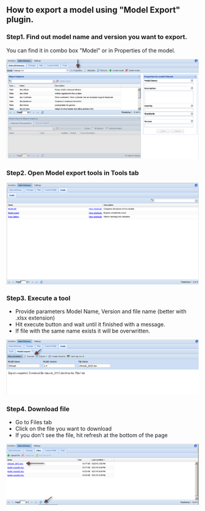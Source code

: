 ## How to export a model using "Model Export" plugin.

### Step1. Find out model name and version you want to export. 

You can find it in combo box "Model" or in Properties of the model.

![](https://raw.githubusercontent.com/dbmaster/model-export/master/wiki/images/dbmaster_05_22_004.png)

### Step2. Open Model export tools in Tools tab

![](https://raw.githubusercontent.com/dbmaster/model-export/master/wiki/images/dbmaster_05_22_006.png)

### Step3. Execute a tool

* Provide parameters Model Name, Version and file name (better with .xlsx extension)
* Hit execute button and wait until it finished with a message.
* If file with the same name exists it will be overwritten.

![](https://raw.githubusercontent.com/dbmaster/model-export/master/wiki/images/dbmaster_05_22_007.png)

### Step4. Download file

* Go to Files tab
* Click on the file you want to download
* If you don't see the file, hit refresh at the bottom of the page

![](https://raw.githubusercontent.com/dbmaster/model-export/master/wiki/images/dbmaster_05_22_008.png)
